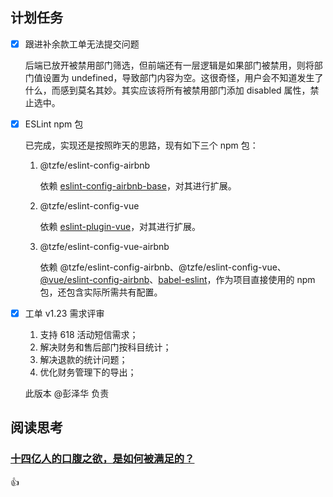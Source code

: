 ## 计划任务

- [x] 跟进补余款工单无法提交问题

  后端已放开被禁用部门筛选，但前端还有一层逻辑是如果部门被禁用，则将部门值设置为 undefined，导致部门内容为空。这很奇怪，用户会不知道发生了什么，而感到莫名其妙。其实应该将所有被禁用部门添加 disabled 属性，禁止选中。

- [x] ESLint npm 包

  已完成，实现还是按照昨天的思路，现有如下三个 npm 包：

  1. @tzfe/eslint-config-airbnb

     依赖 [eslint-config-airbnb-base](https://www.npmjs.com/package/eslint-config-airbnb-base)，对其进行扩展。

  2. @tzfe/eslint-config-vue

     依赖 [eslint-plugin-vue](https://github.com/vuejs/eslint-plugin-vue)，对其进行扩展。

  3. @tzfe/eslint-config-vue-airbnb

     依赖 @tzfe/eslint-config-airbnb、@tzfe/eslint-config-vue、[@vue/eslint-config-airbnb](https://github.com/vuejs/vue-cli/tree/dev/packages/%40vue/eslint-config-airbnb)、[babel-eslint](https://github.com/babel/babel-eslint)，作为项目直接使用的 npm 包，还包含实际所需共有配置。

- [x] 工单 v1.23 需求评审

  1. 支持 618 活动短信需求；
  2. 解决财务和售后部门按科目统计；
  3. 解决退款的统计问题；
  4. 优化财务管理下的导出；

  此版本 @彭泽华 负责

## 阅读思考

### [十四亿人的口腹之欲，是如何被满足的？](https://www.weibo.com/ttarticle/p/show?id=2309404370494647344427)

👍
